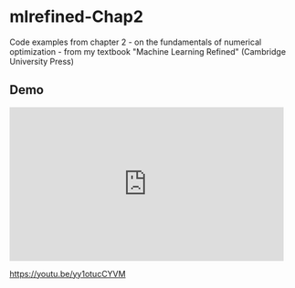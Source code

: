 # mlrefined-Chap2
Code examples from chapter 2 - on the fundamentals of numerical optimization - from my textbook "Machine Learning Refined" (Cambridge University Press)

## Demo

<iframe src="http://gifs.com/embed/o2AJjA" frameborder="0" scrolling="no" width='480' height='270' style="-webkit-backface-visibility: hidden;-webkit-transform: scale(1);" ></iframe>

https://youtu.be/yy1otucCYVM
